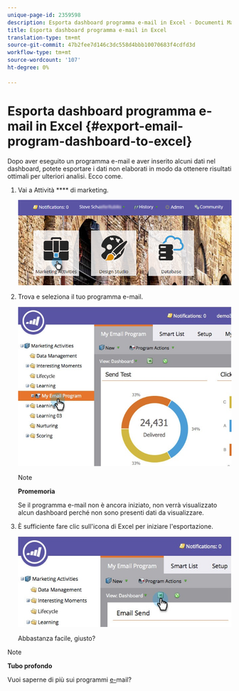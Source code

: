 ```yaml
---
unique-page-id: 2359598
description: Esporta dashboard programma e-mail in Excel - Documenti Marketo - Documentazione prodotto
title: Esporta dashboard programma e-mail in Excel
translation-type: tm+mt
source-git-commit: 47b2fee7d146c3dc558d4bbb10070683f4cdfd3d
workflow-type: tm+mt
source-wordcount: '107'
ht-degree: 0%

---
```



# Esporta dashboard programma e-mail in Excel {#export-email-program-dashboard-to-excel}

Dopo aver eseguito un programma e-mail e aver inserito alcuni dati nel dashboard, potete esportare i dati non elaborati in modo da ottenere risultati ottimali per ulteriori analisi. Ecco come.

1. Vai a Attività **** di marketing.

   ![](assets/login-marketing-activities-1.png)

1. Trova e seleziona il tuo programma e-mail.

   ![](assets/lifecycledashboard.jpg)

   >[!NOTE]
   >
   >**Promemoria**
   >
   >
   >Se il programma e-mail non è ancora iniziato, non verrà visualizzato alcun dashboard perché non sono presenti dati da visualizzare.

1. È sufficiente fare clic sull&#39;icona di Excel per iniziare l&#39;esportazione.

   ![](assets/lifecycle.jpg)

   Abbastanza facile, giusto?

>[!NOTE]
>
>**Tubo profondo**
>
>Vuoi saperne di più sui programmi [e-](http://docs.marketo.com/display/docs/email+programs)mail?

